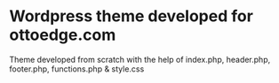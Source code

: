 # Wordpress theme developed for ottoedge.com
Theme developed from scratch with the help of index.php, header.php, footer.php, functions.php &amp; style.css
